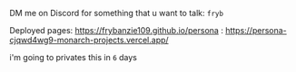 DM me on Discord for something that u want to talk: ```fryb```

Deployed pages: https://frybanzie109.github.io/persona
              : https://persona-cjqwd4wg9-monarch-projects.vercel.app/

i'm going to privates this in ```6``` days